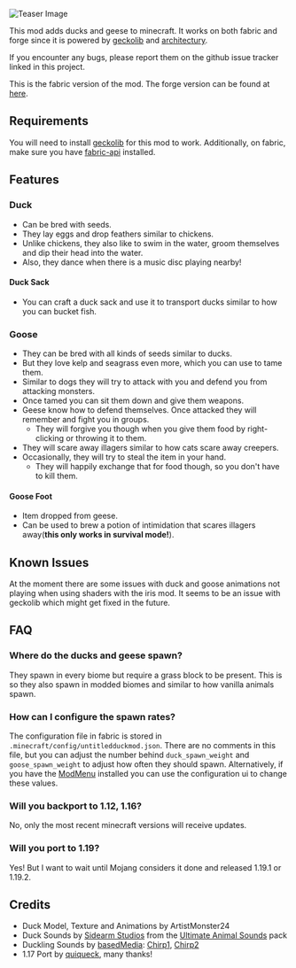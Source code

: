 ![Teaser Image](https://i.imgur.com/VeKFezN.jpg "Untitled Duck Mod")

This mod adds ducks and geese to minecraft.
It works on both fabric and forge since it is powered by [geckolib] and [architectury].

If you encounter any bugs, please report them on the github issue tracker linked in this project.

This is the fabric version of the mod. The forge version can be found at [here][udm-forge].

## Requirements

You will need to install [geckolib] for this mod to work.
Additionally, on fabric, make sure you have [fabric-api][fabric-api-cf] installed.

## Features

### Duck

- Can be bred with seeds.
- They lay eggs and drop feathers similar to chickens.
- Unlike chickens, they also like to swim in the water, groom themselves and dip their head into the water.
- Also, they dance when there is a music disc playing nearby!

#### Duck Sack

- You can craft a duck sack and use it to transport ducks similar to how you can bucket fish.

### Goose

- They can be bred with all kinds of seeds similar to ducks.
- But they love kelp and seagrass even more, which you can use to tame them.
- Similar to dogs they will try to attack with you and defend you from attacking monsters.
- Once tamed you can sit them down and give them weapons.
- Geese know how to defend themselves. Once attacked they will remember and fight you in groups.
  - They will forgive you though when you give them food by right-clicking or throwing it to them.
- They will scare away illagers similar to how cats scare away creepers.
- Occasionally, they will try to steal the item in your hand.
  - They will happily exchange that for food though, so you don't have to kill them.

####  Goose Foot

- Item dropped from geese.
- Can be used to brew a potion of intimidation that scares illagers away(**this only works in survival mode!**).

Known Issues
------------

At the moment there are some issues with duck and goose animations not playing when using shaders with the iris mod.
It seems to be an issue with geckolib which might get fixed in the future.

FAQ
---

### Where do the ducks and geese spawn?

They spawn in every biome but require a grass block to be present.
This is so they also spawn in modded biomes and similar to how vanilla animals spawn.

### How can I configure the spawn rates?

The configuration file in fabric is stored in `.minecraft/config/untitledduckmod.json`.
There are no comments in this file, but you can adjust the number behind `duck_spawn_weight` and `goose_spawn_weight` to adjust how often they should spawn.
Alternatively, if you have the [ModMenu][modmenu-mr] installed you can use the configuration ui to change these values.

### Will you backport to 1.12, 1.16?

No, only the most recent minecraft versions will receive updates.

### Will you port to 1.19?

Yes! But I want to wait until Mojang considers it done and released 1.19.1 or 1.19.2.

Credits
-------

- Duck Model, Texture and Animations by ArtistMonster24
- Duck Sounds by [Sidearm Studios] from the [Ultimate Animal Sounds] pack
- Duckling Sounds by [basedMedia]: [Chirp1], [Chirp2]
- 1.17 Port by [quiqueck], many thanks!

[basedMedia]: https://freesound.org/people/basedMedia/
[geckolib]: https://geckolib.com
[architectury]: https://github.com/architectury/architectury-plugin
[Sidearm Studios]: https://sidearmstudios.com
[Ultimate Animal Sounds]: https://assetstore.unity.com/packages/audio/sound-fx/animals/ultimate-animal-sounds-173490
[Chirp1]: https://freesound.org/people/basedMedia/sounds/548099/
[Chirp2]: https://freesound.org/people/basedMedia/sounds/548096/
[fabric-api-cf]: https://www.curseforge.com/minecraft/mc-mods/fabric-api
[fabric-api-mr]: https://modrinth.com/mod/fabric-api
[quiqueck]: https://github.com/quiqueck
[modmenu-mr]: https://modrinth.com/mod/modmenu
[modmenu-cf]: https://www.curseforge.com/minecraft/mc-mods/modmenu
[udm-fabric]: https://www.curseforge.com/minecraft/mc-mods/untitled-duck-mod-fabric
[udm-forge]: https://www.curseforge.com/minecraft/mc-mods/untitled-duck-mod-forge
